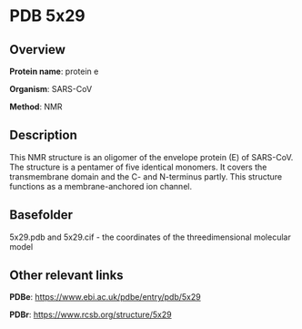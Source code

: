 # PDB 5x29

## Overview

**Protein name**: protein e

**Organism**: SARS-CoV

**Method**: NMR

## Description

This NMR structure is an oligomer of the envelope protein (E) of SARS-CoV. The structure is a pentamer of five identical monomers. It covers the transmembrane domain and the C- and N-terminus partly. This structure functions as a membrane-anchored ion channel.

## Basefolder

5x29.pdb and 5x29.cif - the coordinates of the threedimensional molecular model



## Other relevant links 
**PDBe**:  https://www.ebi.ac.uk/pdbe/entry/pdb/5x29
 
**PDBr**: https://www.rcsb.org/structure/5x29 
